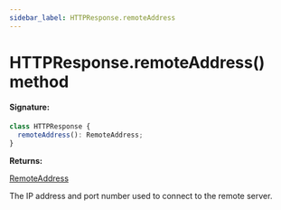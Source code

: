 ```yaml
---
sidebar_label: HTTPResponse.remoteAddress
---
```


# HTTPResponse.remoteAddress() method

#### Signature:

```typescript
class HTTPResponse {
  remoteAddress(): RemoteAddress;
}
```

**Returns:**

[RemoteAddress](./puppeteer.remoteaddress.md)

The IP address and port number used to connect to the remote server.
